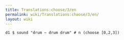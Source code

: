 ```yaml
---
title: Translations:choose/3/en
permalink: wiki/Translations:choose/3/en/
layout: wiki
---
```


    d1 $ sound "drum ~ drum drum" # n (choose [0,2,3])
